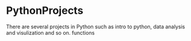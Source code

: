 # PythonProjects
There are several projects in Python such as intro to python, data analysis and visulization and so on.
<list>
      functions
      </list>

